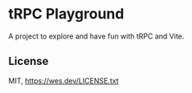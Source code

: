 # tRPC Playground

A project to explore and have fun with tRPC and Vite.

## License

MIT, https://wes.dev/LICENSE.txt
